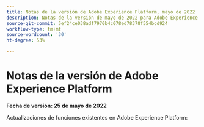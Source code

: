 ```yaml
---
title: Notas de la versión de Adobe Experience Platform, mayo de 2022
description: Notas de la versión de mayo de 2022 para Adobe Experience Platform.
source-git-commit: 5ef24ce038adf7970b4c078ed78378f554bcd924
workflow-type: tm+mt
source-wordcount: '30'
ht-degree: 53%

---
```


# Notas de la versión de Adobe Experience Platform

**Fecha de versión: 25 de mayo de 2022**

<!-- New features in Adobe Experience Platform:

- [Data hygiene](#hygiene) -->

Actualizaciones de funciones existentes en Adobe Experience Platform:

<!-- - [Data collection](#data-collection) -->


<!-- ## Data hygiene {#hygiene}

Experience Platform provides a suite of data hygiene capabilities that allow you manage your stored data through programmatic deletions of consumer records and datasets. Using either the [!UICONTROL Data Hygiene] workspace in the UI or through calls to the Data Hygiene API, you can manage your data stores to ensure that information is used as expected, is updated when incorrect data needs fixing, and is deleted when organizational policies deem it necessary.

**New features**

| Feature | Description |
| --- | --- |
| Consumer deletion | [Delete consumer records](../../hygiene/ui/delete-consumer.md) from the data lake and Profile store based on primary identity data. |
| Time to live (TTL) for datasets | [Schedule TTLs](../../hygiene/ui/ttl.md) for Platform datasets.  |

{style="table-layout:auto"}

For more information on audit logs in Platform, refer to the [data hygiene overview](../../hygiene/home.md). -->


<!-- ## Data collection {#data-collection}

Platform provides a suite of technologies that allow you to collect client-side customer experience data and send it to the Adobe Experience Platform Edge Network where it can be enriched, transformed, and distributed to Adobe or non-Adobe destinations.

**New features**

| Feature | Description |
| --- | --- |
| Copy datastreams | [Create a copy of an existing datastream](../../edge/datastreams/overview.md#copy-a-datastream) and adjust its configuration as necessary, avoiding the need to start from scratch. |
| Import datastream mapping rules | When setting up Data Prep for Data Collection, you can [import the mapping rules of an existing datastream](../../edge/datastreams/data-prep.md#import-mapping) instead of configuring every field mapping manually. |
| Datasteam mapping support for Mobile SDK | You can now configure Data Prep for Data Collection on datastreams intended for use with the Experience Platform Mobile SDK. |
| Datasteam mapping support for XDM objects | Map XDM objects in addition to data-layer objects when [configuring Data Prep for Data Collection](../../edge/datastreams/data-prep.md#select-data). |

For more information on data collection in Platform, please see the [data collection overview](../../collection/home.md). -->
